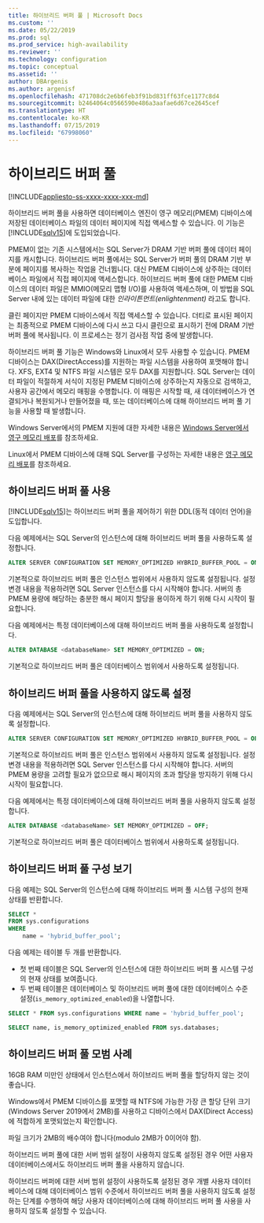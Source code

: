 ```yaml
---
title: 하이브리드 버퍼 풀 | Microsoft Docs
ms.custom: ''
ms.date: 05/22/2019
ms.prod: sql
ms.prod_service: high-availability
ms.reviewer: ''
ms.technology: configuration
ms.topic: conceptual
ms.assetid: ''
author: DBArgenis
ms.author: argenisf
ms.openlocfilehash: 471708dc2e6b6feb3f91bd831ff63fce1177c8d4
ms.sourcegitcommit: b2464064c0566590e486a3aafae6d67ce2645cef
ms.translationtype: HT
ms.contentlocale: ko-KR
ms.lasthandoff: 07/15/2019
ms.locfileid: "67998060"
---
```

# <a name="hybrid-buffer-pool"></a>하이브리드 버퍼 풀
[!INCLUDE[appliesto-ss-xxxx-xxxx-xxx-md](../../includes/appliesto-ss-xxxx-xxxx-xxx-md.md)]

하이브리드 버퍼 풀을 사용하면 데이터베이스 엔진이 영구 메모리(PMEM) 디바이스에 저장된 데이터베이스 파일의 데이터 페이지에 직접 액세스할 수 있습니다. 이 기능은 [!INCLUDE[sqlv15](../../includes/sssqlv15-md.md)]에 도입되었습니다.

PMEM이 없는 기존 시스템에서는 SQL Server가 DRAM 기반 버퍼 풀에 데이터 페이지를 캐시합니다. 하이브리드 버퍼 풀에서는 SQL Server가 버퍼 풀의 DRAM 기반 부분에 페이지를 복사하는 작업을 건너뜁니다. 대신 PMEM 디바이스에 상주하는 데이터베이스 파일에서 직접 페이지에 액세스합니다. 하이브리드 버퍼 풀에 대한 PMEM 디바이스의 데이터 파일은 MMIO(메모리 맵형 I/O)를 사용하여 액세스하며, 이 방법을 SQL Server 내에 있는 데이터 파일에 대한 *인라이튼먼트(enlightenment)* 라고도 합니다.

클린 페이지만 PMEM 디바이스에서 직접 액세스할 수 있습니다. 더티로 표시된 페이지는 최종적으로 PMEM 디바이스에 다시 쓰고 다시 클린으로 표시하기 전에 DRAM 기반 버퍼 풀에 복사됩니다. 이 프로세스는 정기 검사점 작업 중에 발생합니다.

하이브리드 버퍼 풀 기능은 Windows와 Linux에서 모두 사용할 수 있습니다. PMEM 디바이스는 DAX(DirectAccess)를 지원하는 파일 시스템을 사용하여 포맷해야 합니다. XFS, EXT4 및 NTFS 파일 시스템은 모두 DAX를 지원합니다. SQL Server는 데이터 파일이 적절하게 서식이 지정된 PMEM 디바이스에 상주하는지 자동으로 검색하고, 사용자 공간에서 메모리 매핑을 수행합니다. 이 매핑은 시작할 때, 새 데이터베이스가 연결되거나 복원되거나 만들어졌을 때, 또는 데이터베이스에 대해 하이브리드 버퍼 풀 기능을 사용할 때 발생합니다.

Windows Server에서의 PMEM 지원에 대한 자세한 내용은 [Windows Server에서 영구 메모리 배포](/windows-server/storage/storage-spaces/deploy-pmem/)를 참조하세요.

Linux에서 PMEM 디바이스에 대해 SQL Server를 구성하는 자세한 내용은 [영구 메모리 배포](../../linux/sql-server-linux-configure-pmem.md)를 참조하세요.

## <a name="enable-hybrid-buffer-pool"></a>하이브리드 버퍼 풀 사용

[!INCLUDE[sqlv15](../../includes/sssqlv15-md.md)]는 하이브리드 버퍼 풀을 제어하기 위한 DDL(동적 데이터 언어)을 도입합니다.

다음 예제에서는 SQL Server의 인스턴스에 대해 하이브리드 버퍼 풀을 사용하도록 설정합니다.

```sql
ALTER SERVER CONFIGURATION SET MEMORY_OPTIMIZED HYBRID_BUFFER_POOL = ON;
```

기본적으로 하이브리드 버퍼 풀은 인스턴스 범위에서 사용하지 않도록 설정됩니다. 설정 변경 내용을 적용하려면 SQL Server 인스턴스를 다시 시작해야 합니다. 서버의 총 PMEM 용량에 해당하는 충분한 해시 페이지 할당을 용이하게 하기 위해 다시 시작이 필요합니다.

다음 예제에서는 특정 데이터베이스에 대해 하이브리드 버퍼 풀을 사용하도록 설정합니다.

```sql
ALTER DATABASE <databaseName> SET MEMORY_OPTIMIZED = ON;
```

기본적으로 하이브리드 버퍼 풀은 데이터베이스 범위에서 사용하도록 설정됩니다.

## <a name="disable-hybrid-buffer-pool"></a>하이브리드 버퍼 풀을 사용하지 않도록 설정

다음 예제에서는 SQL Server의 인스턴스에 대해 하이브리드 버퍼 풀을 사용하지 않도록 설정합니다.

```sql
ALTER SERVER CONFIGURATION SET MEMORY_OPTIMIZED HYBRID_BUFFER_POOL = OFF;
```

기본적으로 하이브리드 버퍼 풀은 인스턴스 범위에서 사용하지 않도록 설정됩니다. 설정 변경 내용을 적용하려면 SQL Server 인스턴스를 다시 시작해야 합니다. 서버의 PMEM 용량을 고려할 필요가 없으므로 해시 페이지의 초과 할당을 방지하기 위해 다시 시작이 필요합니다.

다음 예제에서는 특정 데이터베이스에 대해 하이브리드 버퍼 풀을 사용하지 않도록 설정합니다.

```sql
ALTER DATABASE <databaseName> SET MEMORY_OPTIMIZED = OFF;
```

기본적으로 하이브리드 버퍼 풀은 데이터베이스 범위에서 사용하도록 설정됩니다.

## <a name="view-hybrid-buffer-pool-configuration"></a>하이브리드 버퍼 풀 구성 보기

다음 예제는 SQL Server의 인스턴스에 대해 하이브리드 버퍼 풀 시스템 구성의 현재 상태를 반환합니다.

```sql
SELECT *
FROM sys.configurations
WHERE
    name = 'hybrid_buffer_pool';
```

다음 예제는 테이블 두 개를 반환합니다.

- 첫 번째 테이블은 SQL Server의 인스턴스에 대한 하이브리드 버퍼 풀 시스템 구성의 현재 상태를 보여줍니다.
- 두 번째 테이블은 데이터베이스 및 하이브리드 버퍼 풀에 대한 데이터베이스 수준 설정(`is_memory_optimized_enabled`)을 나열합니다.

```sql
SELECT * FROM sys.configurations WHERE name = 'hybrid_buffer_pool';

SELECT name, is_memory_optimized_enabled FROM sys.databases;
```

## <a name="best-practices-for-hybrid-buffer-pool"></a>하이브리드 버퍼 풀 모범 사례

16GB RAM 미만인 상태에서 인스턴스에서 하이브리드 버퍼 풀을 할당하지 않는 것이 좋습니다.

Windows에서 PMEM 디바이스를 포맷할 때 NTFS에 가능한 가장 큰 할당 단위 크기(Windows Server 2019에서 2MB)를 사용하고 디바이스에서 DAX(Direct Access)에 적합하게 포맷되었는지 확인합니다.

파일 크기가 2MB의 배수여야 합니다(modulo 2MB가 0이어야 함).

하이브리드 버퍼 풀에 대한 서버 범위 설정이 사용하지 않도록 설정된 경우 어떤 사용자 데이터베이스에서도 하이브리드 버퍼 풀을 사용하지 않습니다.

하이브리드 버퍼에 대한 서버 범위 설정이 사용하도록 설정된 경우 개별 사용자 데이터베이스에 대해 데이터베이스 범위 수준에서 하이브리드 버퍼 풀을 사용하지 않도록 설정하는 단계를 수행하여 해당 사용자 데이터베이스에 대해 하이브리드 버퍼 풀 사용을 사용하지 않도록 설정할 수 있습니다.
